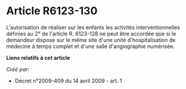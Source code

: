 # Article R6123-130

L'autorisation de réaliser sur les enfants les activités interventionnelles définies au 2° de l'article R. 6123-128 ne peut
être accordée que si le demandeur dispose sur le même site d'une unité d'hospitalisation de médecine à temps complet et d'une
salle d'angiographie numérisée.

**Liens relatifs à cet article**

_Créé par_:

  - Décret n°2009-409 du 14 avril 2009 - art. 1
